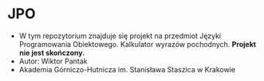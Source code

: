# JPO
- W tym repozytorium znajduje się projekt na przedmiot Języki Programowania Obiektowego. Kalkulator wyrazów pochodnych. **Projekt nie jest skończony.**
- Autor: Wiktor Pantak
- Akademia Górniczo-Hutnicza im. Stanisława Staszica w Krakowie
